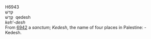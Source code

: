 <body>
  <p>H6943<br>  קדשׁ  <br> קֶדֶשׁ  ‎  qedesh  <br><i>keh‘-desh </i><br>From <a href="h6942.htm">6942</a>  a <i>sanctum</i>; <i>Kedesh</i>, the name of four places in Palestine: - Kedesh.<br></p>
 </body>